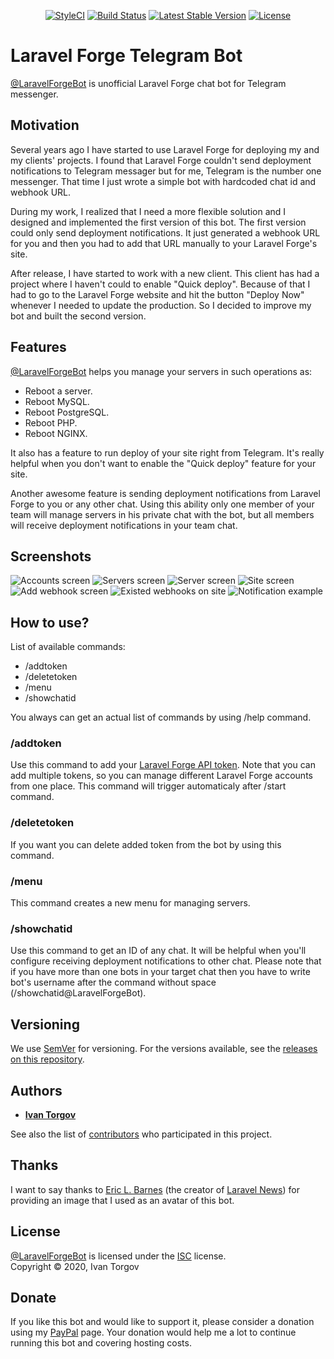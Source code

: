 <p align="center">
<a href="https://github.styleci.io/repos/167211927"><img src="https://github.styleci.io/repos/167211927/shield?branch=2.x" alt="StyleCI"></a>
<a href="https://travis-ci.org/itorgov/laravel-forge-bot"><img src="https://travis-ci.org/itorgov/laravel-forge-bot.svg?branch=2.x" alt="Build Status"></a>
<a href="https://packagist.org/packages/itorgov/laravel-forge-bot"><img src="https://poser.pugx.org/itorgov/laravel-forge-bot/v/stable" alt="Latest Stable Version"></a>
<a href="https://packagist.org/packages/itorgov/laravel-forge-bot"><img src="https://poser.pugx.org/itorgov/laravel-forge-bot/license" alt="License"></a>
</p>

# Laravel Forge Telegram Bot

[@LaravelForgeBot](https://t.me/LaravelForgeBot) is unofficial Laravel Forge chat bot for Telegram messenger.

## Motivation

Several years ago I have started to use Laravel Forge for deploying my and my clients' projects.
I found that Laravel Forge couldn't send deployment notifications to Telegram messager but for me, Telegram is the number one messenger.
That time I just wrote a simple bot with hardcoded chat id and webhook URL.

During my work, I realized that I need a more flexible solution and I designed and implemented the first version of this bot.
The first version could only send deployment notifications.
It just generated a webhook URL for you and then you had to add that URL manually to your Laravel Forge's site.

After release, I have started to work with a new client.
This client has had a project where I haven't could to enable "Quick deploy".
Because of that I had to go to the Laravel Forge website and hit the button "Deploy Now" whenever I needed to update the production.
So I decided to improve my bot and built the second version.

## Features

[@LaravelForgeBot](https://t.me/LaravelForgeBot) helps you manage your servers in such operations as:

* Reboot a server.
* Reboot MySQL.
* Reboot PostgreSQL.
* Reboot PHP.
* Reboot NGINX. 

It also has a feature to run deploy of your site right from Telegram.
It's really helpful when you don't want to enable the "Quick deploy" feature for your site.

Another awesome feature is sending deployment notifications from Laravel Forge to you or any other chat.
Using this ability only one member of your team will manage servers in his private chat with the bot, but all members will receive deployment notifications in your team chat.

## Screenshots

![Accounts screen](https://res.cloudinary.com/itorgov/image/upload/v1585933203/Laravel%20Forge%20Telegram%20bot/laravel-forge-bot_screen_1_gtobco.jpg)
![Servers screen](https://res.cloudinary.com/itorgov/image/upload/v1585933206/Laravel%20Forge%20Telegram%20bot/laravel-forge-bot_screen_2_nzhkqa.jpg)
![Server screen](https://res.cloudinary.com/itorgov/image/upload/v1585933204/Laravel%20Forge%20Telegram%20bot/laravel-forge-bot_screen_3_bewlyr.jpg)
![Site screen](https://res.cloudinary.com/itorgov/image/upload/v1585933204/Laravel%20Forge%20Telegram%20bot/laravel-forge-bot_screen_4_ebglqf.jpg)
![Add webhook screen](https://res.cloudinary.com/itorgov/image/upload/v1585933204/Laravel%20Forge%20Telegram%20bot/laravel-forge-bot_screen_5_twu2af.jpg)
![Existed webhooks on site](https://res.cloudinary.com/itorgov/image/upload/v1585933203/Laravel%20Forge%20Telegram%20bot/laravel-forge-bot_screen_6_o1fhux.jpg)
![Notification example](https://res.cloudinary.com/itorgov/image/upload/v1585933204/Laravel%20Forge%20Telegram%20bot/laravel-forge-bot_screen_7_afakpc.jpg)

## How to use?

List of available commands:

* /addtoken
* /deletetoken
* /menu
* /showchatid

You always can get an actual list of commands by using /help command.

### /addtoken

Use this command to add your [Laravel Forge API token](https://forge.laravel.com/user/profile#/api).
Note that you can add multiple tokens, so you can manage different Laravel Forge accounts from one place.
This command will trigger automaticaly after /start command.

### /deletetoken

If you want you can delete added token from the bot by using this command.

### /menu

This command creates a new menu for managing servers.

### /showchatid

Use this command to get an ID of any chat.
It will be helpful when you'll configure receiving deployment notifications to other chat.
Please note that if you have more than one bots in your target chat then you have to write bot's username after the command without space (/showchatid@LaravelForgeBot).

## Versioning

We use [SemVer](http://semver.org) for versioning. For the versions available, see the [releases on this repository](https://github.com/itorgov/laravel-forge-bot/releases). 

## Authors

* [**Ivan Torgov**](https://itorgov.com)

See also the list of [contributors](https://github.com/itorgov/laravel-forge-bot/contributors) who participated in this project.

## Thanks

I want to say thanks to [Eric L. Barnes](https://laravel-news.com/@ericlbarnes) (the creator of [Laravel News](https://laravel-news.com)) for providing an image that I used as an avatar of this bot.

## License

[@LaravelForgeBot](https://t.me/LaravelForgeBot) is licensed under the [ISC](https://github.com/itorgov/laravel-forge-bot/blob/2.x/LICENSE) license.  
Copyright &copy; 2020, Ivan Torgov

## Donate

If you like this bot and would like to support it, please consider a donation using my [PayPal](https://paypal.me/WiDe) page.
Your donation would help me a lot to continue running this bot and covering hosting costs.
